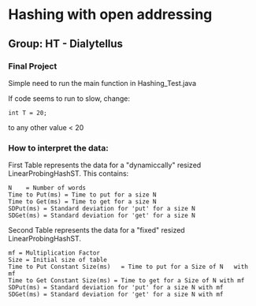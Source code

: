 # Hashing with open addressing
## Group: HT - Dialytellus
### Final Project

Simple need to run the main function in Hashing_Test.java

If code seems to run to slow, change:
```
int T = 20;
```
to any other value < 20

### How to interpret the data:
First Table represents the data for a "dynamiccally" resized LinearProbingHashST.
This contains:
```
N	 = Number of words
Time to Put(ms)	= Time to put for a size N
Time to Get(ms) = Time to get for a size N     
SDPut(ms) = Standard deviation for 'put' for a size N 
SDGet(ms) = Standard deviation for 'get' for a size N 

```

Second Table represents the data for a "fixed" resized LinearProbingHashST.
```
mf = Multiplication Factor   
Size = Initial size of table	        
Time to Put Constant Size(ms)	= Time to put for a Size of N	with mf
Time to Get Constant Size(ms) = Time to get for a Size of N	with mf    
SDPut(ms) = Standard deviation for 'put' for a size N with mf
SDGet(ms) = Standard deviation for 'get' for a size N with mf
```

